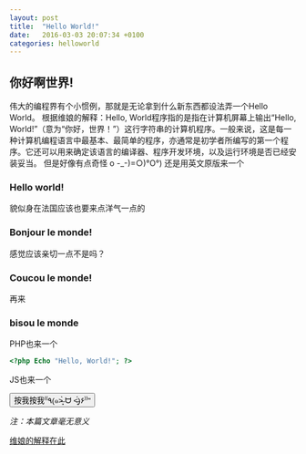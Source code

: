 ```yaml
---
layout: post
title:  "Hello World!"
date:   2016-03-03 20:07:34 +0100
categories: helloworld 
---
```

<h2>你好啊世界!</h2>
伟大的编程界有个小惯例，那就是无论拿到什么新东西都设法弄一个Hello World。 根据维娘的解释：Hello, World程序指的是指在计算机屏幕上输出“Hello, World!”（意为“你好，世界！”）这行字符串的计算机程序。一般来说，这是每一种计算机编程语言中最基本、最简单的程序，亦通常是初学者所编写的第一个程序。它还可以用来确定该语言的编译器、程序开发环境，以及运行环境是否已经安装妥当。
但是好像有点奇怪 o -_-)=○)°O°)
还是用英文原版来一个

<h3>Hello world!</h3>

貌似身在法国应该也要来点洋气一点的

<h3>Bonjour le monde!</h3>
感觉应该亲切一点不是吗？

<h3>Coucou le monde!</h3>
再来

<h3>bisou le monde</h3>
PHP也来一个

``` PHP
<?php Echo "Hello, World!"; ?>
```


JS也来一个


<button onclick="myFunction()">
    按我按我⁽⁽٩(๑˃̶͈̀ ᗨ ˂̶͈́)۶⁾⁾"
  </button>

<script>
function myFunction()
{
    alert("Hello World！");
}
</script>

<i>注：本篇文章毫无意义</i>

<a href="https://zh.wikipedia.org/wiki/Hello_World">维娘的解释在此</a>



